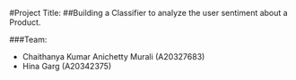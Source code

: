 #Project Title: 
##Building a Classifier to analyze the user sentiment about a Product.

###Team:
 - Chaithanya Kumar Anichetty Murali (A20327683)
 - Hina Garg (A20342375)
